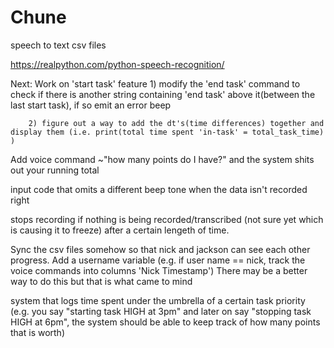 # Chune
speech to text csv files


https://realpython.com/python-speech-recognition/


Next:
Work on 'start task' feature
        1) modify the 'end task' command to check if there is another string containing 'end task' above it(between the last start task), if so emit an error beep

        2) figure out a way to add the dt's(time differences) together and display them (i.e. print(total time spent 'in-task' = total_task_time)  )

Add voice command ~"how many points do I have?" and the system shits out your running total

input code that omits a different beep tone when the data isn't recorded right

stops recording if nothing is being recorded/transcribed (not sure yet which is causing it to freeze) after a certain lengeth of time.

Sync the csv files somehow so that nick and jackson can see each other progress. Add a username variable (e.g. if user name == nick, track the voice commands into columns 'Nick Timestamp')
        There may be a better way to do this but that is what came to mind

system that logs time spent under the umbrella of a certain task priority (e.g. you say "starting task HIGH at 3pm" and later on say "stopping task HIGH at 6pm", the system should be able to keep track of how many points that is worth)

